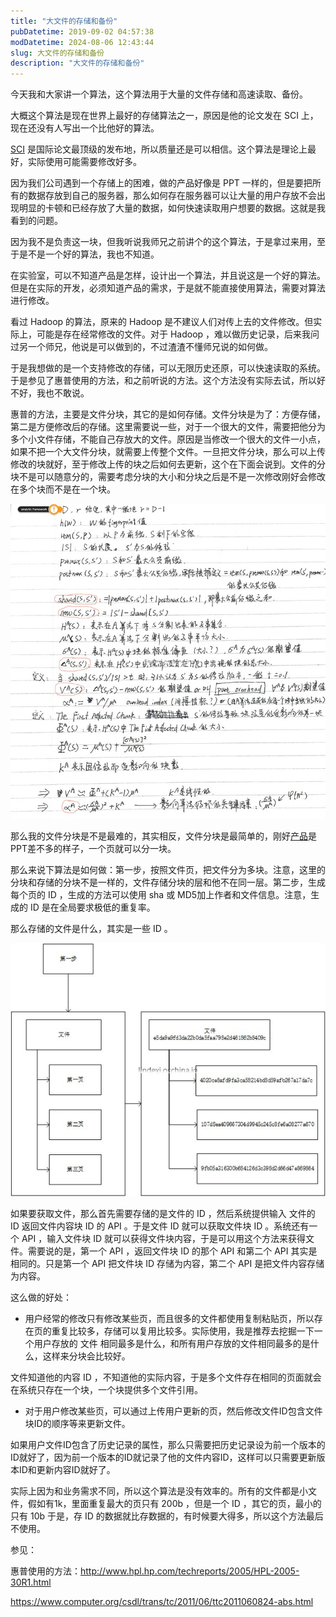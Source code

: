 ```yaml
---
title: "大文件的存储和备份"
pubDatetime: 2019-09-02 04:57:38
modDatetime: 2024-08-06 12:43:44
slug: 大文件的存储和备份
description: "大文件的存储和备份"
---
```





今天我和大家讲一个算法，这个算法用于大量的文件存储和高速读取、备份。
<!-- csdn -->

<!--more-->


<!-- CreateTime:2019/9/2 12:57:38 -->


<div id="toc"></div>


大概这个算法是现在世界上最好的存储算法之一，原因是他的论文发在 SCI 上，现在还没有人写出一个比他好的算法。

[SCI](http://baike.baidu.com/link?url=YpzlYfWxJ4cspfEhggdmdYSi5M6DBtlfu7Y7Zr7fLhLMJMVML0petB7GxwcWPf4z5NVGi4OSeAa5VuLs6BC8P3o_B4u-ZaZ_L6JD87rYxKAdNxuEHF9140YLM4FkF9k35mVIFtpjJsHcoZRw7XuBlALkCZjjW0vm-5B1tPmPA67UyuiCNsOzBDtIga9c6HQP) 是国际论文最顶级的发布地，所以质量还是可以相信。这个算法是理论上最好，实际使用可能需要修改好多。

因为我们公司遇到一个存储上的困难，做的产品好像是 PPT 一样的，但是要把所有的数据存放到自己的服务器，那么如何存在服务器可以让大量的用户存放不会出现明显的卡顿和已经存放了大量的数据，如何快速读取用户想要的数据。这就是我看到的问题。

因为我不是负责这一块，但我听说我师兄之前讲个的这个算法，于是拿过来用，至于是不是一个好的算法，我也不知道。

在实验室，可以不知道产品是怎样，设计出一个算法，并且说这是一个好的算法。但是在实际的开发，必须知道产品的需求，于是就不能直接使用算法，需要对算法进行修改。

看过 Hadoop 的算法，原来的 Hadoop 是不建议人们对传上去的文件修改。但实际上，可能是存在经常修改的文件。对于 Hadoop ，难以做历史记录，后来我问过另一个师兄，他说是可以做到的，不过渣渣不懂师兄说的如何做。

于是我想做的是一个支持修改的存储，可以无限历史还原，可以快速读取的系统。于是参见了惠普使用的方法，和之前听说的方法。这个方法没有实际去试，所以好不好，我也不敢说。

惠普的方法，主要是文件分块，其它的是如何存储。文件分块是为了：方便存储，第二是方便修改后的存储。这里需要说一些，对于一个很大的文件，需要把他分为多个小文件存储，不能自己存放大的文件。原因是当修改一个很大的文件一小点，如果不把一个大文件分块，就需要上传整个文件。一旦把文件分块，那么可以上传修改的块就好，至于修改上传的块之后如何去更新，这个在下面会说到。文件的分块不是可以随意分的，需要考虑分块的大小和分块之后是不是一次修改刚好会修改在多个块而不是在一个块。

![](images/img-589698833003f.jpg)

那么我的文件分块是不是最难的，其实相反，文件分块是最简单的，刚好[产品](http://www.seewo.com/products/software/easinote.html)是PPT差不多的样子，一个页就可以分一块。

那么来说下算法是如何做：第一步，按照文件页，把文件分为多块。注意，这里的分块和存储的分块不是一样的，文件存储分块的层和他不在同一层。第二步，生成每个页的 ID ，生成的方法可以使用 sha 或 MD5加上作者和文件信息。注意，生成的 ID 是在全局要求极低的重复率。

那么存储的文件是什么，其实是一些 ID 。

![](images/img-0ded3df1-2e71-43e6-8638-69ee44314533201725112932.jpg)

如果要获取文件，那么首先需要存储的是文件的 ID ，然后系统提供输入 文件的 ID 返回文件内容块 ID 的 API 。于是文件 ID 就可以获取文件块 ID 。系统还有一个 API ，输入文件块 ID 就可以获得文件块内容，于是可以用这个方法来获得文件。需要说的是，第一个 API ，返回文件块 ID 的那个 API 和第二个 API  其实是相同的。只是第一个 API 把文件块 ID 存储为内容，第二个 API 是把文件内容存储为内容。

这么做的好处：

 - 用户经常的修改只有修改某些页，而且很多的文件都使用复制粘贴页，所以存在页的重复比较多，存储可以复用比较多。实际使用，我是推荐去挖掘一下一个用户存放的 文件 相同最多是什么，和所有用户存放的文件相同最多的是什么，这样来分块会比较好。

 文件知道他的内容 ID ，不知道他的实际内容，于是多个文件存在相同的页面就会在系统只存在一个块，一个块提供多个文件引用。

 - 对于用户修改某些页，可以通过上传用户更新的页，然后修改文件ID包含文件块ID的顺序等来更新文件。

  如果用户文件ID包含了历史记录的属性，那么只需要把历史记录设为前一个版本的ID就好了，因为前一个版本的ID就记录了他的文件内容ID，这样可以只需要更新版本ID和更新内容ID就好了。


实际上因为和业务需求不同，所以这个算法是没有效率的。所有的文件都是小文件，假如有1k，里面重复最大的页只有 200b ，但是一个 ID ，其它的页，最小的只有 10b 于是，存 ID 的数据就比存数据的，有时候要大得多，所以这个方法最后不使用。

参见：

惠普使用的方法：http://www.hpl.hp.com/techreports/2005/HPL-2005-30R1.html

https://www.computer.org/csdl/trans/tc/2011/06/ttc2011060824-abs.html
